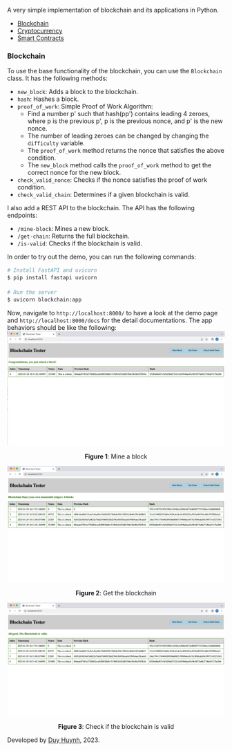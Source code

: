 A very simple implementation of blockchain and its applications in Python.

- [Blockchain](#blockchain)
- [Cryptocurrency](#cryptocurrency)
- [Smart Contracts](#smart-contracts)

### Blockchain
To use the base functionality of the blockchain, you can use the `Blockchain` class. It has the following methods:
- `new_block`: Adds a block to the blockchain.
- `hash`: Hashes a block.
- `proof_of_work`: Simple Proof of Work Algorithm:
    - Find a number p' such that hash(pp') contains leading 4 zeroes, where p is the previous p', p is the previous nonce, and p' is the new nonce.
    - The number of leading zeroes can be changed by changing the `difficulty` variable.
    - The `proof_of_work` method returns the nonce that satisfies the above condition.
    - The `new_block` method calls the `proof_of_work` method to get the correct nonce for the new block.
- `check_valid_nonce`: Checks if the nonce satisfies the proof of work condition.
- `check_valid_chain`: Determines if a given blockchain is valid.

I also add a REST API to the blockchain. The API has the following endpoints:
- `/mine-block`: Mines a new block.
- `/get-chain`: Returns the full blockchain.
- `/is-valid`: Checks if the blockchain is valid.

In order to try out the demo, you can run the following commands:
```bash
# Install FastAPI and uvicorn
$ pip install fastapi uvicorn

# Run the server
$ uvicorn blockchain:app
```
Now, navigate to `http://localhost:8000/` to have a look at the demo page and `http://localhost:8000/docs` for the detail
documentations. The app behaviors should be like the following:
![Mine a block](assets/mine.png)<figcaption align="center">**Figure 1**: Mine a block</figcaption>

![Get the blockchain](assets/get-chain.png)<figcaption align="center">**Figure 2**: Get the blockchain</figcaption>

![Check if the blockchain is valid](assets/check-valid.png)<figcaption align="center">**Figure 3**: Check if the blockchain is valid</figcaption>


Developed by [Duy Huynh](https://duy-huynh.com/), 2023.